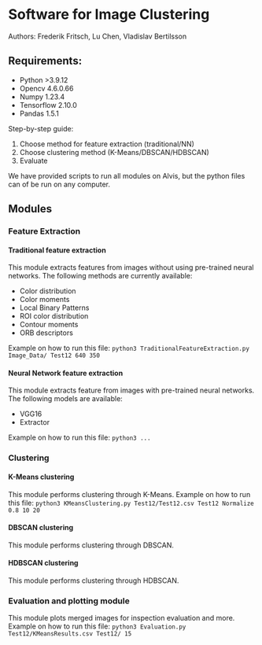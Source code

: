 # Software for Image Clustering
Authors: Frederik Fritsch, Lu Chen, Vladislav Bertilsson

## Requirements:
- Python >3.9.12
- Opencv 4.6.0.66
- Numpy 1.23.4
- Tensorflow 2.10.0
- Pandas 1.5.1

Step-by-step guide:
1. Choose method for feature extraction (traditional/NN)
2. Choose clustering method (K-Means/DBSCAN/HDBSCAN)
3. Evaluate

We have provided scripts to run all modules on Alvis, but the python files can of be run on any computer.

## Modules
### Feature Extraction
#### Traditional feature extraction
This module extracts features from images without using pre-trained neural networks. The following methods are currently available:
* Color distribution
* Color moments
* Local Binary Patterns
* ROI color distribution
* Contour moments
* ORB descriptors

Example on how to run this file:
```python3 TraditionalFeatureExtraction.py Image_Data/ Test12 640 350```

#### Neural Network feature extraction
This module extracts feature from images with pre-trained neural networks. The following models are available:
* VGG16
* Extractor

Example on how to run this file:
```python3 ...```

### Clustering
#### K-Means clustering
This module performs clustering through K-Means.
Example on how to run this file:
```python3 KMeansClustering.py Test12/Test12.csv Test12 Normalize 0.8 10 20```

#### DBSCAN clustering
This module performs clustering through DBSCAN.
#### HDBSCAN clustering
This module performs clustering through HDBSCAN.

### Evaluation and plotting module
This module plots merged images for inspection evaluation and more.
Example on how to run this file:
```python3 Evaluation.py Test12/KMeansResults.csv Test12/ 15```
